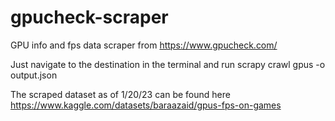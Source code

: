 # gpucheck-scraper
GPU info and fps data scraper from https://www.gpucheck.com/

Just navigate to the destination in the terminal and run scrapy crawl gpus -o output.json

The scraped dataset as of 1/20/23 can be found here https://www.kaggle.com/datasets/baraazaid/gpus-fps-on-games
